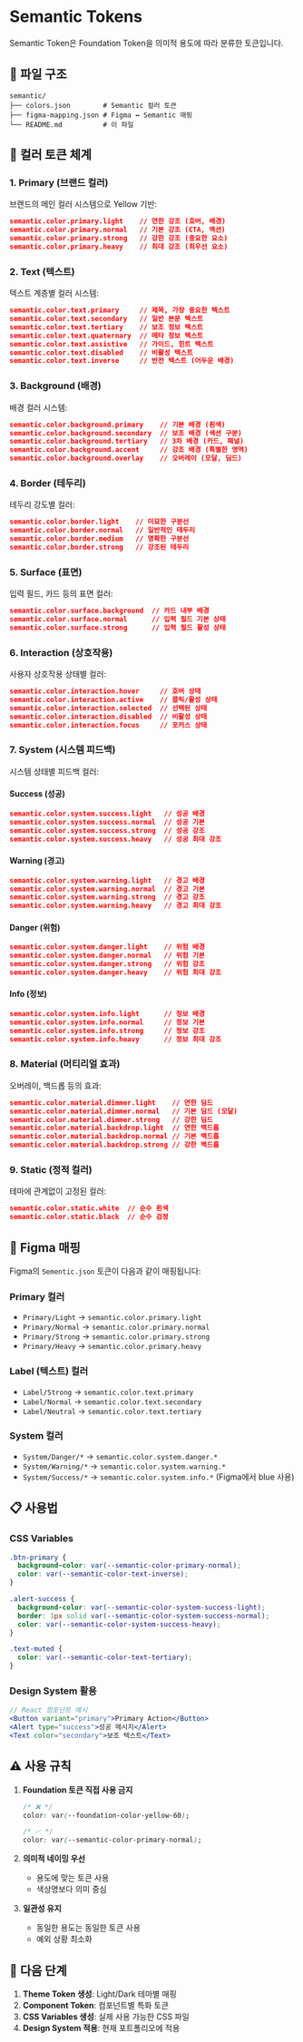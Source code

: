 # Semantic Tokens

Semantic Token은 Foundation Token을 의미적 용도에 따라 분류한 토큰입니다.

## 📁 파일 구조

```
semantic/
├── colors.json        # Semantic 컬러 토큰
├── figma-mapping.json # Figma ↔ Semantic 매핑
└── README.md          # 이 파일
```

## 🎨 컬러 토큰 체계

### 1. **Primary (브랜드 컬러)**
브랜드의 메인 컬러 시스템으로 Yellow 기반:
```json
semantic.color.primary.light    // 연한 강조 (호버, 배경)
semantic.color.primary.normal   // 기본 강조 (CTA, 액션)
semantic.color.primary.strong   // 강한 강조 (중요한 요소)
semantic.color.primary.heavy    // 최대 강조 (최우선 요소)
```

### 2. **Text (텍스트)**
텍스트 계층별 컬러 시스템:
```json
semantic.color.text.primary     // 제목, 가장 중요한 텍스트
semantic.color.text.secondary   // 일반 본문 텍스트
semantic.color.text.tertiary    // 보조 정보 텍스트
semantic.color.text.quaternary  // 메타 정보 텍스트
semantic.color.text.assistive   // 가이드, 힌트 텍스트
semantic.color.text.disabled    // 비활성 텍스트
semantic.color.text.inverse     // 반전 텍스트 (어두운 배경)
```

### 3. **Background (배경)**
배경 컬러 시스템:
```json
semantic.color.background.primary    // 기본 배경 (흰색)
semantic.color.background.secondary  // 보조 배경 (섹션 구분)
semantic.color.background.tertiary   // 3차 배경 (카드, 패널)
semantic.color.background.accent     // 강조 배경 (특별한 영역)
semantic.color.background.overlay    // 오버레이 (모달, 딤드)
```

### 4. **Border (테두리)**
테두리 강도별 컬러:
```json
semantic.color.border.light    // 미묘한 구분선
semantic.color.border.normal   // 일반적인 테두리
semantic.color.border.medium   // 명확한 구분선
semantic.color.border.strong   // 강조된 테두리
```

### 5. **Surface (표면)**
입력 필드, 카드 등의 표면 컬러:
```json
semantic.color.surface.background  // 카드 내부 배경
semantic.color.surface.normal      // 입력 필드 기본 상태
semantic.color.surface.strong      // 입력 필드 활성 상태
```

### 6. **Interaction (상호작용)**
사용자 상호작용 상태별 컬러:
```json
semantic.color.interaction.hover     // 호버 상태
semantic.color.interaction.active    // 클릭/활성 상태
semantic.color.interaction.selected  // 선택된 상태
semantic.color.interaction.disabled  // 비활성 상태
semantic.color.interaction.focus     // 포커스 상태
```

### 7. **System (시스템 피드백)**
시스템 상태별 피드백 컬러:

#### Success (성공)
```json
semantic.color.system.success.light   // 성공 배경
semantic.color.system.success.normal  // 성공 기본
semantic.color.system.success.strong  // 성공 강조
semantic.color.system.success.heavy   // 성공 최대 강조
```

#### Warning (경고)
```json
semantic.color.system.warning.light   // 경고 배경
semantic.color.system.warning.normal  // 경고 기본
semantic.color.system.warning.strong  // 경고 강조
semantic.color.system.warning.heavy   // 경고 최대 강조
```

#### Danger (위험)
```json
semantic.color.system.danger.light    // 위험 배경
semantic.color.system.danger.normal   // 위험 기본
semantic.color.system.danger.strong   // 위험 강조
semantic.color.system.danger.heavy    // 위험 최대 강조
```

#### Info (정보)
```json
semantic.color.system.info.light      // 정보 배경
semantic.color.system.info.normal     // 정보 기본
semantic.color.system.info.strong     // 정보 강조
semantic.color.system.info.heavy      // 정보 최대 강조
```

### 8. **Material (머티리얼 효과)**
오버레이, 백드롭 등의 효과:
```json
semantic.color.material.dimmer.light    // 연한 딤드
semantic.color.material.dimmer.normal   // 기본 딤드 (모달)
semantic.color.material.dimmer.strong   // 강한 딤드
semantic.color.material.backdrop.light  // 연한 백드롭
semantic.color.material.backdrop.normal // 기본 백드롭
semantic.color.material.backdrop.strong // 강한 백드롭
```

### 9. **Static (정적 컬러)**
테마에 관계없이 고정된 컬러:
```json
semantic.color.static.white  // 순수 흰색
semantic.color.static.black  // 순수 검정
```

## 🔗 Figma 매핑

Figma의 `Sementic.json` 토큰이 다음과 같이 매핑됩니다:

### Primary 컬러
- `Primary/Light` → `semantic.color.primary.light`
- `Primary/Normal` → `semantic.color.primary.normal`
- `Primary/Strong` → `semantic.color.primary.strong`
- `Primary/Heavy` → `semantic.color.primary.heavy`

### Label (텍스트) 컬러
- `Label/Strong` → `semantic.color.text.primary`
- `Label/Normal` → `semantic.color.text.secondary`
- `Label/Neutral` → `semantic.color.text.tertiary`

### System 컬러
- `System/Danger/*` → `semantic.color.system.danger.*`
- `System/Warning/*` → `semantic.color.system.warning.*`
- `System/Success/*` → `semantic.color.system.info.*` (Figma에서 blue 사용)

## 📋 사용법

### CSS Variables
```css
.btn-primary {
  background-color: var(--semantic-color-primary-normal);
  color: var(--semantic-color-text-inverse);
}

.alert-success {
  background-color: var(--semantic-color-system-success-light);
  border: 1px solid var(--semantic-color-system-success-normal);
  color: var(--semantic-color-system-success-heavy);
}

.text-muted {
  color: var(--semantic-color-text-tertiary);
}
```

### Design System 활용
```jsx
// React 컴포넌트 예시
<Button variant="primary">Primary Action</Button>
<Alert type="success">성공 메시지</Alert>
<Text color="secondary">보조 텍스트</Text>
```

## ⚠️ 사용 규칙

1. **Foundation 토큰 직접 사용 금지**
   ```css
   /* ❌ */
   color: var(--foundation-color-yellow-60);
   
   /* ✅ */
   color: var(--semantic-color-primary-normal);
   ```

2. **의미적 네이밍 우선**
   - 용도에 맞는 토큰 사용
   - 색상명보다 의미 중심

3. **일관성 유지**
   - 동일한 용도는 동일한 토큰 사용
   - 예외 상황 최소화

## 🎯 다음 단계

1. **Theme Token 생성**: Light/Dark 테마별 매핑
2. **Component Token**: 컴포넌트별 특화 토큰
3. **CSS Variables 생성**: 실제 사용 가능한 CSS 파일
4. **Design System 적용**: 현재 포트폴리오에 적용
